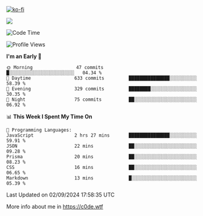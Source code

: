 [![ko-fi](https://ko-fi.com/img/githubbutton_sm.svg)](https://ko-fi.com/Z8Z4Y2LKX)

<a href="https://wakatime.com"><img src="https://wakatime.com/share/@c0dezin/b7f18a7c-ab3a-40b8-8bc7-b1b7bf71f1d6.svg" /></a>

<!--START_SECTION:waka-->
![Code Time](http://img.shields.io/badge/Code%20Time-83%20hrs%204%20mins-blue)

![Profile Views](http://img.shields.io/badge/Profile%20Views-0-blue)

**I'm an Early 🐤** 

```text
🌞 Morning                47 commits          █░░░░░░░░░░░░░░░░░░░░░░░░   04.34 % 
🌆 Daytime                633 commits         ███████████████░░░░░░░░░░   58.39 % 
🌃 Evening                329 commits         ████████░░░░░░░░░░░░░░░░░   30.35 % 
🌙 Night                  75 commits          ██░░░░░░░░░░░░░░░░░░░░░░░   06.92 % 
```


📊 **This Week I Spent My Time On** 

```text
💬 Programming Languages: 
JavaScript               2 hrs 27 mins       ███████████████░░░░░░░░░░   59.91 % 
JSON                     22 mins             ██░░░░░░░░░░░░░░░░░░░░░░░   09.28 % 
Prisma                   20 mins             ██░░░░░░░░░░░░░░░░░░░░░░░   08.23 % 
CSS                      16 mins             ██░░░░░░░░░░░░░░░░░░░░░░░   06.65 % 
Markdown                 13 mins             █░░░░░░░░░░░░░░░░░░░░░░░░   05.39 % 
```


 Last Updated on 02/09/2024 17:58:35 UTC
<!--END_SECTION:waka-->

More info about me in https://c0de.wtf
